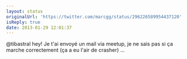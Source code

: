 ```yaml
---
layout: status
originalUrl: 'https://twitter.com/marcgg/status/296226589954437120'
isReply: true
date: 2013-01-29 12:01:37
---
```


@tibastral hey! Je t'ai envoyé un mail via meetup, je ne sais pas si ça marche correctement (ça a eu l'air de crasher) ...
